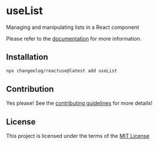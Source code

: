 # useList

Managing and manipulating lists in a React component

Please refer to the [documentation](#) for more information.

## Installation

```bash
npx changeelog/reactuse@latest add useList
```

## Contribution

Yes please! See the [contributing guidelines](/CONTRIBUTING.md) for more details!

## License

This project is licensed under the terms of the [MIT License](/LICENSE)
